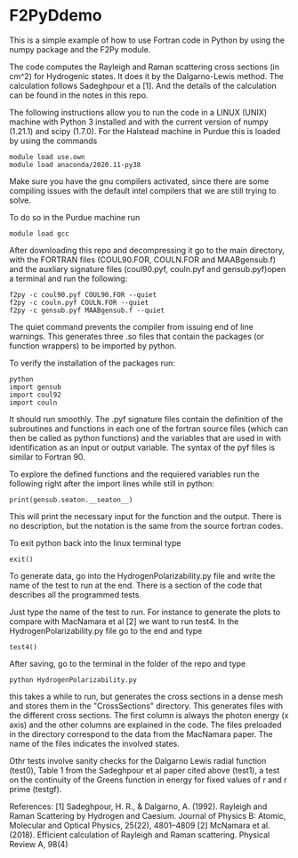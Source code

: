 # F2PyDdemo
This is a simple example of how to use Fortran code in Python by using the numpy package and the F2Py module.

The code computes the Rayleigh and Raman scattering cross sections (in cm^2) for Hydrogenic states. It does it by the Dalgarno-Lewis method. The calculation follows Sadeghpour et a [1]. And the details of the calculation can be found in the notes in this repo.

The following instructions allow you to run the code in a LINUX (UNIX) machine with Python 3 installed and with the current version of numpy (1.21.1) and scipy (1.7.0).
For the Halstead machine in Purdue this is loaded by using the commands 

```
module load use.own
module load anaconda/2020.11-py38
```
Make sure you have the gnu compilers activated, since there are some compiling issues with the default intel compilers that we are still trying to solve. 

To do so in the Purdue machine run

```
module load gcc
```

After downloading this repo and decompressing it go to the main directory, with the FORTRAN files (COUL90.FOR, COULN.FOR and MAABgensub.f) and the auxliary signature files (coul90.pyf, couln.pyf and gensub.pyf)open a terminal and run the following:

```
f2py -c coul90.pyf COUL90.FOR --quiet
f2py -c couln.pyf COULN.FOR --quiet
f2py -c gensub.pyf MAABgensub.f --quiet
```

The quiet command prevents the compiler from issuing end of line warnings. This generates three .so files that contain the packages (or function wrappers) to be imported by python.

To verify the installation of the packages run:

```
python
import gensub
import coul92
import couln
```

It should run smoothly. The .pyf signature files contain the definition of the subroutines and functions in each one of the fortran source files (which can then be called as python functions) and the variables that are used in with identification as an input or output variable. The syntax of the pyf files is similar to Fortran 90. 

To explore the defined functions and the requiered variables run the following right after the import lines while still in python:

```
print(gensub.seaton.__seaton__)
```

This will print the necessary input for the function and the output. There is no description, but the notation is the same from the source fortran codes. 

To exit python back into the linux terminal type 

```
exit()
```

To generate data, go into the HydrogenPolarizability.py file and write the name of the test to run at the end. There is a section of the code that describes all the programmed tests.

Just type the name of the test to run. For instance to generate the plots to compare with MacNamara et al [2] we want to run test4. In the HydrogenPolarizability.py file go to the end and type 

```
test4()
```

After saving, go to the terminal in the folder of the repo and type 

```
python HydrogenPolarizability.py
```
this takes a while to run, but generates the cross sections in a dense mesh and stores them in the "CrossSections" directory. This generates files with the different cross sections. The first column is always the photon energy (x axis) and the other columns are explained in the code. The files preloaded in the directory correspond to the data from the MacNamara paper. The name of the files indicates the involved states. 

Othr tests involve sanity checks for the Dalgarno Lewis radial function (test0), Table 1 from the Sadeghpour et al paper cited above (test1), a test on the continuity of the Greens function in energy for fixed values of r and r prime (testgf).

References:
[1] Sadeghpour, H. R., & Dalgarno, A. (1992). Rayleigh and Raman Scattering by Hydrogen and Caesium. Journal of Physics B: Atomic, Molecular and Optical Physics, 25(22), 4801–4809
[2] McNamara et al. (2018). Efficient calculation of Rayleigh and Raman scattering. Physical Review A, 98(4) 
